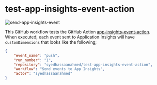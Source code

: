 # test-app-insights-event-action
![send-app-insights-event](https://github.com/syedhassaanahmed/test-app-insights-event-action/workflows/Send%20events%20to%20App%20Insights/badge.svg)

This GitHub workflow tests the GitHub Action [app-insights-event-action](https://github.com/syedhassaanahmed/app-insights-event-action). When executed, each event sent to Application Insights will have `customDimensions` that looks like the following;
```json
{
    "event_name": "push",
    "run_number": "1",
    "repository": "syedhassaanahmed/test-app-insights-event-action",
    "workflow": "Send events to App Insights",
    "actor": "syedhassaanahmed"
}
```
